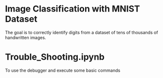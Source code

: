 # Image Classification with MNIST Dataset
The goal is to correctly identify digits from a dataset of tens of thousands of handwritten images.
# Trouble_Shooting.ipynb
To use the debugger and execute some basic commands

